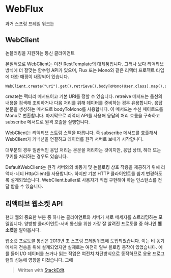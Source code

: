 # WebFlux

과거 스프링 프레임 워크는

## WebClient 

논블러킹을 지원하는 통신 클라이언트

본질적으로 WebClient는 이전 RestTemplate의 대체품입니다. 그러나 보다 리액티브 방식에 더 잘맞는 함수형 API가 있으며, Flux 또는 Mono와 같은 리액터 프로젝트 타입에 대한 매핑이 내장되어 있습니다. 
```
WebClient.create("uri").get().retrieve().bodyToMono(User.class).map().subscribe()
```

create는 팩터리 메서드이고 기본 URI를 정할 수 있습니다. retreive 메서드는 옵션의 내용을 검색해 조회하거나 다음 처리를 위해 데이터를 준비하는 경우 유용합니다. 
응답 본문을 생성하는 메서드로 bodyToMono를 사용합니다. 이 메서드는 수신 페이로드를 Mono로 변환합니다. 마지막으로 리액터 API를 사용해 응답의 처리 흐름을 구축하고 subscribe 메서드로 원격 호출을 실행합니다.

WebClient는 리액티브 스트림 스펙을 따릅니다. 즉 subscribe 메서드를 호출해서 WebClient가 커넥션을 연결하고 데이터를 원격 서버로 보내기 시작합니다.

대부분의 경우 일반적인 응답 처리는 본문을 처리하는 것이지만, 응답 상태, 헤더 또는 쿠키를 처리하는 경우도 있습니다.

DefaultWebClient는 원격 서버와의 비동기 및 논블로킹 상호 작용을 제공하기 위해 리액터-네티 HttpClient를 사용합니다. 하지만 기본 HTTP 클라이언트를 쉽겨 변경하도록 설계되었습니다. 
WebClient.builer로 사용자가 직접 구현해야 하는 인스턴스를 전달 받을 수 있습니다. 

## 리액티브 웹소켓 API

현대 웹의 중요한 부분 중 하나는 클라이언트와 서버가 서로 메세지를 스트리밍하는 모델입니다. 양방향 클라이언트-서버 통신을 위한 가장 잘 알려진 프로토콜 중 하나인 **웹 소켓**을 알아봅시다. 

웹소켓 프로토콜 통신은 2013년 초 스프링 프레임워크에 도입되었습니다. 이는 비 동기 메세지 전송을 위해 설계되었지만 실제로는 여전히 일부 블로킹 동작이 있었습니다. 예를 들어 I/O 데이터를 쓰거나 읽는 작업은 여전치 차단방식으로 동작하므로 응용 프로그램의 성능에 영향을 미쳤습니다. 그에 





> Written with [StackEdit](https://stackedit.io/).
<!--stackedit_data:
eyJoaXN0b3J5IjpbMTg4MzcxOTk3Myw2MTc5ODM3NDYsLTU5MT
gxMTc5OSwtMzEwNTM2MTQ1LC04MjY1NDQzMDAsLTE1ODQzNjA5
OTUsNDYzNDQ1NTMyLDQ4Njk4NTI5Miw5NzYxNjgyMjgsMTY2ND
U3MTg0MCwxNjM0MDE3NzgsMTEzNjIzNjE4Niw4NTIxMDMzNywx
ODYzMTA4Nzk2XX0=
-->